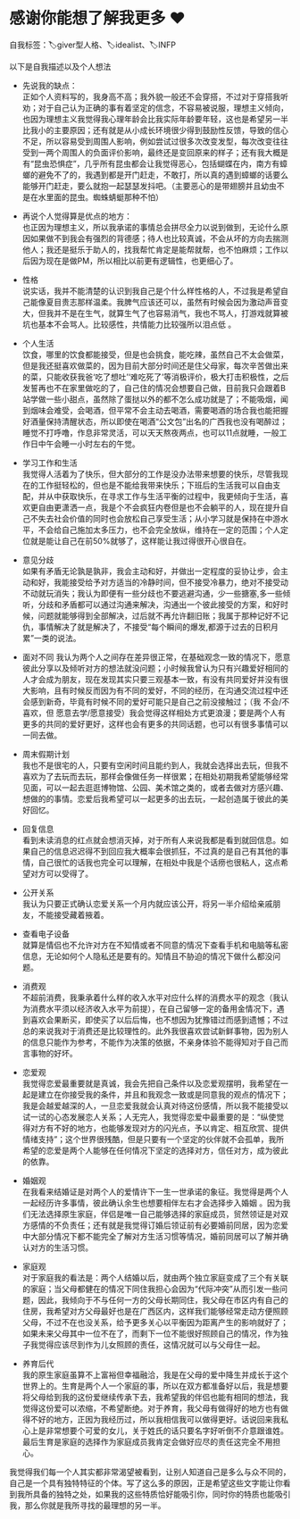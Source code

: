 #  感谢你能想了解我更多 ♥️ 

自我标签：🏷️giver型人格、🏷️idealist、🏷️INFP

以下是自我描述以及个人想法 

*  先说我的缺点：  
正如个人资料写的，我身高不高；我外貌一般还不会穿搭，不过对于穿搭我听劝；对于自己认为正确的事有着坚定的信念，不容易被说服，理想主义倾向，也因为理想主义我觉得我心理年龄会比我实际年龄要年轻，这也是希望另一半比我小的主要原因；还有就是从小成长环境很少得到鼓励性反馈，导致的信心不足，所以容易受到周围人影响，例如尝试过很多次改变发型，每次改变往往受到一两个周围人的负面评价影响，最终还是变回原来的样子；还有我大概是有“昆虫恐惧症”，几乎所有昆虫都会让我觉得恶心，包括蝴蝶在内，南方有蟑螂的避免不了的，我遇到都是开门赶走，不敢打，所以真的遇到蟑螂的话要么能够开门赶走，要么就抱一起瑟瑟发抖吧。（主要恶心的是带翅膀并且幼虫不是在水里面的昆虫。蜘蛛蜻蜓那种不怕）

*  再说个人觉得算是优点的地方：  
也正因为理想主义，所以我承诺的事情总会拼尽全力以说到做到，无论什么原因如果做不到我会有强烈的背德感；待人也比较真诚，不会从坏的方向去揣测他人；我还是挺乐于助人的，找我帮忙肯定是能帮就帮，也不怕麻烦；工作以后因为现在是做PM，所以相比以前更有逻辑性，也更细心了。

*  性格  
说实话，我并不能清楚的认识到我自己是个什么样性格的人，不过我是希望自己能像夏目贵志那样温柔。我脾气应该还可以，虽然有时候会因为激动声音变大，但我并不是在生气，就算生气了也容易消气，我也不骂人，打游戏就算被坑也基本不会骂人。比较感性，共情能力比较强所以泪点低 。
 
*  个人生活  
饮食，哪里的饮食都能接受，但是也会挑食，能吃辣，虽然自己不太会做菜，但是我还挺喜欢做菜的，因为目前大部分时间还是住父母家，每次辛苦做出来的菜，只能收获我爸‘吃了想吐’‘难吃死了’等消极评价，极大打击积极性，之后发誓再也不在家里做吃的了，自己住的情况会想要自己做，目前我只会跟着B站学做一些小甜点，虽然除了蛋挞以外的都不怎么成功就是了；不能吸烟，闻到烟味会难受，会喝酒，但平常不会主动去喝酒，需要喝酒的场合我也能把握好酒量保持清醒状态，所以即使在喝酒“公文包”出名的广西我也没有喝醉过；睡觉不打呼噜，作息非常灵活，可以天天熬夜两点，也可以11点就睡，一般工作日中午会睡一小时左右的午觉。
 
*  学习工作和生活  
我觉得人活着为了快乐，但大部分的工作是没办法带来想要的快乐，尽管我现在的工作挺轻松的，但也是不能给我带来快乐；下班后的生活我可以自由支配，并从中获取快乐，在寻求工作与生活平衡的过程中，我更倾向于生活，喜欢更自由更潇洒一点，我是个不会疯狂内卷但是也不会躺平的人，现在提升自己不失去社会价值的同时也会放松自己享受生活；从小学习就是保持在中游水平，不会给自己施加太多压力，也不会完全放纵，维持在一定的范围；个人定位就是能让自己在前50%就够了，这样能让我过得很开心很自在。
 
*  意见分歧  
如果有矛盾无论孰是孰非，我会主动和好，并做出一定程度的妥协让步，会主动和好，我能接受给予对方适当的冷静时间，但不接受冷暴力，绝对不接受动不动就玩消失；我认为即便有一些分歧也不要逃避沟通，少一些搪塞,多一些倾听，分歧和矛盾都可以通过沟通来解决，沟通出一个彼此接受的方案，和好时候，问题就能够得到全部解决，过后就不再允许翻旧账；我属于那种记好不记仇，事情解决了就是解决了，不接受“每个瞬间的爆发,都源于过去的日积月累”一类的说法。

*  面对不同
我认为两个人之间存在差异很正常，在基础观念一致的情况下，愿意彼此分享以及倾听对方的想法就没问题；小时候我曾认为只有兴趣爱好相同的人才会成为朋友，现在发现其实只要三观基本一致，有没有共同爱好并没有很大影响，且有时候反而因为有不同的爱好，不同的经历，在沟通交流过程中还会感到新奇，毕竟有时候不同的爱好可能只是自己之前没接触过；（我  不会/不喜欢，但 愿意去学/愿意接受）我会觉得这样相处方式更浪漫；要是两个人有更多的共同的爱好更好，这样也会有更多的共同话题，也可以有很多事情可以一同去做。

*  周末假期计划  
我也不是很宅的人，只要有空闲时间且能约到人，我就会选择出去玩，但我不喜欢为了去玩而去玩，那样会像做任务一样很累；在相处初期我希望能够经常见面，可以一起去逛逛博物馆、公园、美术馆之类的，或者去做对方感兴趣、想做的的事情。恋爱后我希望可以一起更多的出去玩，一起创造属于彼此的美好回忆。

*  回复信息  
看到未读消息的红点就会想消灭掉，对于所有人来说我都是看到就回信息。如果自己的信息迟迟得不到回应我大概率会很抓狂，不过真的是自己有其他的事情，自己很忙的话我也完全可以理解，在相处中我是个话痨也很粘人，这点希望对方可以受得了。

*  公开关系  
我认为只要正式确认恋爱关系一个月内就应该公开，将另一半介绍给亲戚朋友，不能接受藏着掖着。

*  查看电子设备  
就算是情侣也不允许对方在不知情或者不同意的情况下查看手机和电脑等私密信息，无论如何个人隐私还是要有的。知情且不胁迫的情况下做什么都没问题。

*  消费观  
不超前消费，我秉承着什么样的收入水平对应什么样的消费水平的观念（我认为消费水平须以经济收入水平为前提），在自己留够一定的备用金情况下，遇到喜欢会果断买，即使买了以后后悔，也不想因为犹豫错过而感到遗憾；不过总的来说我对于消费还是比较理性的。此外我很喜欢尝试新鲜事物，因为别人的信息只能作为参考，不能作为决策的依据，不亲身体验不能得知对于自己而言事物的好坏。


*  恋爱观  
我觉得恋爱最重要就是真诚，我会先把自己条件以及恋爱观摆明，我希望在一起是建立在你接受我的条件，并且和我观念一致或是同意我的观点的情况下；我是会越爱越深的人，一旦恋爱我就会认真对待这份感情，所以我不能接受以试一试的心态发展恋人关系；人无完人，我觉得恋爱中最重要的是：“纵使觉得对方有不好的地方，也能够发现对方的闪光点，予以肯定、相互欣赏、提供情绪支持”；这个世界很残酷，但是只要有一个坚定的伙伴就不会孤单，我所希望的恋爱是两个人能够在任何情况下坚定的选择对方，信任对方，成为彼此的依靠。

*  婚姻观  
在我看来结婚证是对两个人的爱情许下一生一世承诺的象征。我觉得是两个人一起经历许多事情，彼此确认余生也想要相伴左右才会选择步入婚姻 。因为我们无法选择原生家庭，伴侣是唯一自己能够选择的家庭成员，贸然领证是对双方感情的不负责任；还有就是我觉得订婚后领证前有必要婚前同居，因为恋爱中大部分情况下都不能完全了解对方生活习惯等情况，婚前同居可以了解并确认对方的生活习惯。

*  家庭观  
对于家庭我的看法是：两个人结婚以后，就由两个独立家庭变成了三个有关联的家庭；当父母都健在的情况下同住我担心会因为“代际冲突”从而引发一些问题，因此，我倾向于不与任何一方的父母长期同住，我父母在市区内有自己的住房，我希望对方父母最好也是在广西区内，这样我们能够经常走动方便照顾父母，不过不在也没关系，给予更多关心以平衡因为距离产生的影响就好了；如果未来父母其中一位不在了，而剩下一位不能很好照顾自己的情况，作为独子我觉得应该尽到作为儿女照顾的责任，这情况就可以与父母住一起。

*  养育后代  
我的原生家庭虽算不上富裕但幸福融洽，我是在父母的爱中降生并成长于这个世界上的。生育是两个人一个家庭的事，所以在双方都准备好以后，我是想要将父母给到我的这份爱继续传承下去，我希望我的伴侣也能有相同的想法，我觉得这份爱可以浓缩，不希望断绝。对于养育，我父母有做得好的地方也有做得不好的地方，正因为我经历过，所以我相信我可以做得更好。话说回来我私心上是非常想要个可爱的女儿，关于姓氏的话只要名字好听倒不介意跟谁姓。最后生育是家庭的选择作为家庭成员我肯定会做好应尽的责任这完全不用担心。

我觉得我们每一个人其实都非常渴望被看到，让别人知道自己是多么与众不同的，自己是一个具有独特特征的个体。写了这么多的原因，正是希望这些文字能让你看到我所具备的独特之处，如果我的这些特质恰好能吸引你，同时你的特质也能吸引我，那么你就是我所寻找的最理想的另一半。
